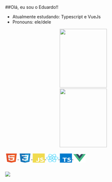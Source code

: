##Olá, eu sou o Eduardo!!

- Atualmente estudando: Typescript e VueJs
- Pronouns: ele/dele

<div align="center">
  <a href="https://github.com/eduardo-boni">
  <img width="55%" height="190em" src="https://github-readme-stats.vercel.app/api?username=eduardo-boni&show_icons=true&theme=dark&include_all_commits=true&count_private=true"/>
  <img width="55%" height="190em" src="https://github-readme-stats.vercel.app/api/top-langs/?username=eduardo-boni&layout=compact&langs_count=7&theme=dark"/>
</div>
  
<div style="display: inline_block"><br>
  <img align="center" alt="HTML" height="30" width="40" src="https://raw.githubusercontent.com/devicons/devicon/master/icons/html5/html5-original.svg">
  <img align="center" alt="CSS" height="30" width="40" src="https://raw.githubusercontent.com/devicons/devicon/master/icons/css3/css3-original.svg">
   <img align="center" alt="Js" height="30" width="40" src="https://raw.githubusercontent.com/devicons/devicon/master/icons/javascript/javascript-plain.svg">
  <img align="center" alt="React" height="30" width="40" src="https://raw.githubusercontent.com/devicons/devicon/master/icons/react/react-original.svg">
  <img align="center" alt="Typyscript" height="30" width="40" src="https://raw.githubusercontent.com/devicons/devicon/master/icons/typescript/typescript-original.svg">
  <img align="center" alt="VueJs" height="30" width="40" src="https://raw.githubusercontent.com/devicons/devicon/master/icons/vuejs/vuejs-original.svg">
</div>
  
  ##
  
  <div> 
    <a href="https://www.linkedin.com/in/eduardo-ishimura/" target="_blank"><img src="https://img.shields.io/badge/-LinkedIn-%230077B5?style=for-the-badge&logo=linkedin&logoColor=white" target="_blank"></a>
  </div>
